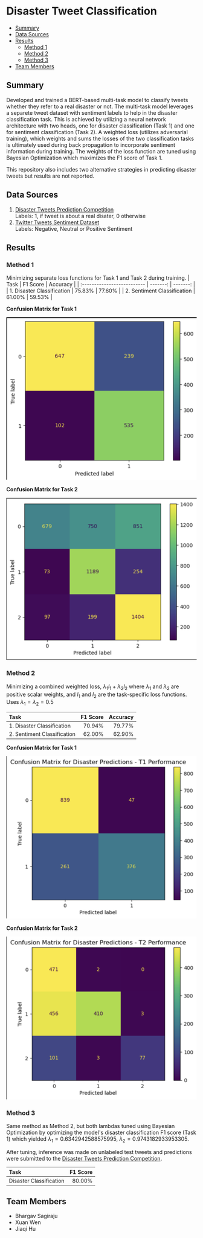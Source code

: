 Disaster Tweet Classification <!-- omit from toc -->
==============================

- [Summary](#summary)
- [Data Sources](#data-sources)
- [Results](#results)
  - [Method 1](#method-1)
  - [Method 2](#method-2)
  - [Method 3](#method-3)
- [Team Members](#team-members)


Summary
------------
Developed and trained a BERT-based multi-task model to classify tweets whether they refer to a real disaster or not. The multi-task model leverages a separete tweet dataset with sentiment labels to help in the disaster classification task. This is achieved by utilizing a neural network architecture with two heads, one for disaster classification (Task 1) and one for sentiment classification (Task 2). A weighted loss (utilizes adversarial training), which weights and sums the losses of the two classification tasks is ultimately used during back propagation to incorporate sentiment information during training. The weights of the loss function are tuned using Bayesian Optimization which maximizes the F1 score of Task 1.

This repository also includes two alternative strategies in predicting disaster tweets but results are not reported.

Data Sources
------------
1. [Disaster Tweets Prediction Competition](https://www.kaggle.com/competitions/nlp-getting-started/overview)<br>
Labels: 1, if tweet is about a real disater, 0 otherwise
1. [Twitter Tweets Sentiment Dataset](https://www.kaggle.com/datasets/yasserh/twitter-tweets-sentiment-dataset)<br>
Labels: Negative, Neutral or Positive Sentiment


Results
------------
 ### Method 1 ###
 Minimizing separate loss functions for Task 1 and Task 2 during training.
| Task                        | F1 Score | Accuracy |
| :-------------------------- | -------: | -------: |
| 1. Disaster Classification  |   75.83% |   77.60% |
| 2. Sentiment Classification |   61.00% |   59.53% |

**Confusion Matrix for Task 1**

![t1_tm1](/notebooks/t1_tm1.png)

**Confusion Matrix for Task 2**

![t2_tm1](/notebooks/t2_tm1.png)


### Method 2 ###
Minimizing a combined weighted loss, $\lambda_1l_1 + \lambda_2l_2$  where $\lambda_1$ and  $\lambda_2$ are positive scalar weights, and $l_1$ and $l_2$ are the task-specific loss functions. Uses $\lambda_1=\lambda_2=0.5$

| Task                        | F1 Score | Accuracy |
| :-------------------------- | -------: | -------: |
| 1. Disaster Classification  |   70.94% |   79.77% |
| 2. Sentiment Classification |   62.00% |   62.90% |

**Confusion Matrix for Task 1**

![t1_tm2](/notebooks/t1_tm2.png)

**Confusion Matrix for Task 2**

![t2_tm2](/notebooks/t2_tm2.png)


### Method 3 ###
Same method as Method 2, but both lambdas tuned using Bayesian Optimization by optimizing the model's disaster classification F1 score (Task 1) which yielded $\lambda_1 = 0.6342942588575995$, $\lambda_2= 0.9743182933953305$. 

After tuning, inference was made on unlabeled test tweets and predictions were submitted to the [Disaster Tweets Prediction Competition](https://www.kaggle.com/competitions/nlp-getting-started/overview).

| Task                    | F1 Score      |
| :---------------------- | ------------: |
| Disaster Classification |        80.00% |

Team Members
------------
- Bhargav Sagiraju
- Xuan Wen
- Jiaqi Hu